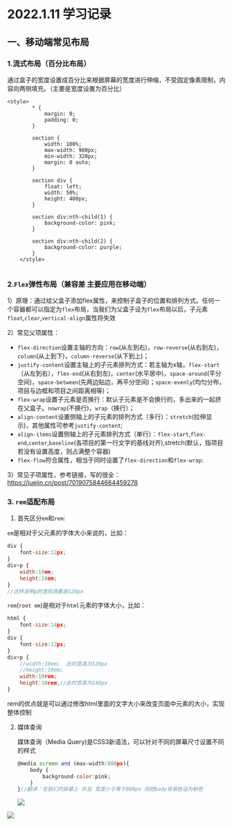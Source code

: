 # 2022.1.11 学习记录

## 一、移动端常见布局

### 1.流式布局（百分比布局）

通过盒子的宽度设置成百分比来根据屏幕的宽度进行伸缩，不受固定像素限制，内容向两侧填充。（主要是宽度设置为百分比）

```
<style>
        * {
            margin: 0;
            padding: 0;
        }
        
        section {
            width: 100%;
            max-width: 980px;
            min-width: 320px;
            margin: 0 auto;
        }
        
        section div {
            float: left;
            width: 50%;
            height: 400px;
        }
        
        section div:nth-child(1) {
            background-color: pink;
        }
        
        section div:nth-child(2) {
            background-color: purple;
        }
    </style>
    
```

### 2.`Flex`弹性布局（兼容差   主要应用在移动端）

1）原理：通过给父盒子添加flex属性，来控制子盒子的位置和排列方式。任何一个容器都可以指定为`flex`布局，当我们为父盒子设为`flex`布局以后，子元素`float`,`clear`,`vertical-align`属性将失效

2）常见父项属性：

- `flex-direction`设置主轴的方向：`row`(从左到右)，`row-reverse`(从右到左)，`column`(从上到下)，`column-reverse`(从下到上)；
- `justify-content`设置主轴上的子元素排列方式：若主轴为x轴，`flex-start`（从左到右），`flex-end`(从右到左)，`center`(水平居中)，`space-around`(平分空间)，`space-between`(先两边贴边，再平分空间)；`space-evenly`(均匀分布，项目与边框和项目之间距离相等)；
- `flex-wrap`设置子元素是否换行：默认子元素是不会换行的，多出来的一起挤在父盒子。`nowrap`(不换行)，`wrap`（换行）；
- `align-content`设置侧轴上的子元素的排列方式（多行）：`stretch`(拉伸显示)，其他属性可参考`justify-content`;
- `align-items`设置侧轴上的子元素排列方式（单行）：`flex-start`,`flex-end`,`center`,`baseline`(各项目的第一行文字的基线对齐),stretch(默认，指项目若没有设置高度，则占满整个容器)
- `flex-flow`符合属性，相当于同时设置了`flex-direction`和`flex-wrap`:

3）常见子项属性，参考链接，写的很全：https://juejin.cn/post/7019075844664459278

### 3. `rem`适配布局

1. 首先区分`em`和`rem`:

`em`是相对于父元素的字体大小来说的，比如：

```javascript
div {
	font-size:12px;
}
div>p {
	width:10em;
	height:10em;
}
//这样说明p的宽和高都是120px
```

`rem`(`root em`)是相对于`html`元素的字体大小，比如：

```js
html {
	font-size:14px;
}
div {
	font-size:12px;
}
div>p {
	//width:10em;  此时宽高为120px
	//height:10em;
    width:10rem;
    height:10rem;//此时宽高为140px
}
```

rem的优点就是可以通过修改html里面的文字大小来改变页面中元素的大小，实现整体控制

2. 媒体查询

   媒体查询（Media Query)是CSS3新语法，可以针对不同的屏幕尺寸设置不同的样式

   ```javascript
   @media screen and (max-width:800px){
       body {
           background-color:pink;
       }
   }//翻译：在我们的屏幕上 并且 宽度小于等于800px 则把body背景色设为粉色
   ```

   ![](C:\Users\HP\AppData\Roaming\Typora\typora-user-images\image-20220301202931960.png)

![](C:\Users\HP\AppData\Roaming\Typora\typora-user-images\image-20220301210328437.png)




